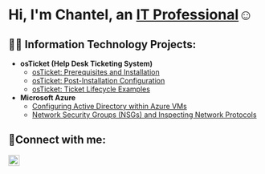 <h1>Hi, I'm Chantel, an <a href="www.linkedin.com/in/chantel-handy">IT Professional</a>☺</h1>

<h2>👨‍💻 Information Technology Projects:</h2>

- <b>osTicket (Help Desk Ticketing System)</b>
  - [osTicket: Prerequisites and Installation](https://github.com/chandy619/osticket-prereqs)
  - [osTicket: Post-Installation Configuration](https://github.com/chandy619/post-install-config)
  - [osTicket: Ticket Lifecycle Examples](https://github.com/chandy619/ticket-lifecycle)
- <b>Microsoft Azure</b>
  - [Configuring Active Directory within Azure VMs](https://github.com/chandy619/configure-ad)
  - [Network Security Groups (NSGs) and Inspecting Network Protocols](https://github.com/chandy619/azure-network-protocols)

<h2>🤳Connect with me:</h2>

[<img align="left" alt="Josh | LinkedIn" width="22px" src="https://cdn.jsdelivr.net/npm/simple-icons@v3/icons/linkedin.svg" />][linkedin]

[linkedin]: www.linkedin.com/in/chantel-handy
